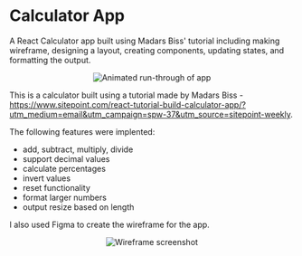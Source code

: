 # Calculator App
A React Calculator app built using Madars Biss' tutorial including making wireframe, designing a layout, creating components, updating states, and formatting the output.

<p align="center">
  <img src="https://media.giphy.com/media/MzEQrUzJyBH1Q6444A/giphy.gif" alt="Animated run-through of app" />
</p>

This is a calculator built using a tutorial made by Madars Biss - https://www.sitepoint.com/react-tutorial-build-calculator-app/?utm_medium=email&utm_campaign=spw-37&utm_source=sitepoint-weekly.

The following features were implented:
- add, subtract, multiply, divide
- support decimal values
- calculate percentages
- invert values
- reset functionality
- format larger numbers
- output resize based on length

I also used Figma to create the wireframe for the app.

<p align="center">
  <img src="https://user-images.githubusercontent.com/61714473/135807827-b0534a0e-8d78-4aeb-b8e8-4307d416907b.png" alt="Wireframe screenshot" />
</p>

